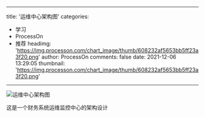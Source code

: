 
---
title: '运维中心架构图'
categories: 
 - 学习
 - ProcessOn
 - 推荐
headimg: 'https://img.processon.com/chart_image/thumb/608232af5653bb5ff23a3f20.png'
author: ProcessOn
comments: false
date: 2021-12-06 13:29:05
thumbnail: 'https://img.processon.com/chart_image/thumb/608232af5653bb5ff23a3f20.png'
---

<div>   
<img class="thumb" alt="运维中心架构图" src="https://img.processon.com/chart_image/thumb/608232af5653bb5ff23a3f20.png" referrerpolicy="no-referrer">
<p>这是一个财务系统运维监控中心的架构设计</p>  
</div>
            